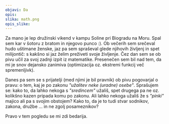 ```yaml
---
objavi: Da
opis: 
slika: math.png
opis_slike: 
---
```

Za mano je lep družinski vikend v kampu Soline pri Biogradu na Moru. Spal sem kar v šotoru z bratom in njegovo punco :). Ob večerih sem srečeval hudo uštimane ženske, jaz pa sem spraševal glede njihovih življenj in spet milijontič: s kakšno si jaz želim preživeti svoje življenje. Čez dan sem se ob pivu učil za svoj zadnji izpit iz matematike. Presenečen sem bil nad tem, da mi je snov dejansko zanimiva (optimizacija oz. ekstremi funkcij več spremenljivk). 

Danes pa sem se s prijatelji (med njimi je bil pravnik) ob pivu pogovarjal o pravu: o tem, kaj je po zakonu <i>"užalitev neke (uradne) osebe"</i>. Sprašujem se: kako to, da lahko nekoga s <i>"sredincem"</i> užališ, spet drugega pa ne oz. kolikšno kazen pripada komu po zakonu. Ali lahko nekoga užališ že s <i>"pinki"</i> majico ali pa s svojim obstojem? Kako to, da je to tudi stvar sodnikov, zakona, družbe ... in ne zgolj posameznikov?

Pravo v tem pogledu se mi zdi bedarija.